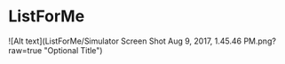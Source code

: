 # ListForMe


![Alt text](ListForMe/Simulator Screen Shot Aug 9, 2017, 1.45.46 PM.png?raw=true "Optional Title")
